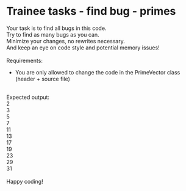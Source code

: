 # Trainee tasks - find bug - primes
Your task is to find all bugs in this code. <br/>
Try to find as many bugs as you can.  <br/>
Minimize your changes, no rewrites necessary. <br/>
And keep an eye on code style and potential memory issues! <br/>
 <br/>
Requirements: <br/>
- You are only allowed to change the code in the PrimeVector class (header + source file) <br/>
 <br/>
Expected output: <br/>
2 <br/>
3 <br/>
5 <br/>
7 <br/>
11 <br/>
13 <br/>
17 <br/>
19 <br/>
23 <br/>
29 <br/>
31 <br/>
 <br/>
Happy coding!
